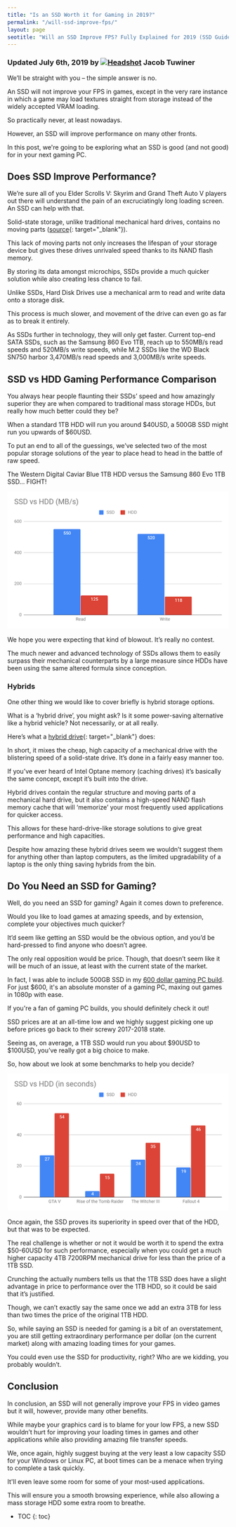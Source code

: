 ```yaml
---
title: "Is an SSD Worth it for Gaming in 2019?" 
permalink: "/will-ssd-improve-fps/"
layout: page
seotitle: "Will an SSD Improve FPS? Fully Explained for 2019 (SSD Guide)" 
---
```


<h3 class="page-subtitle">
	Updated July 6th, 2019 by 
	<a href="/about/"><img data-src="/img/profile/close.jpg" class="circle lazyload" alt="Headshot"></a>
	Jacob Tuwiner
</h3>

We’ll be straight with you – the simple answer is no. 

An SSD will not improve your FPS in games, except in the very rare instance in which a game may load textures straight from storage instead of the widely accepted VRAM loading. 

So practically never, at least nowadays.

However, an SSD will improve performance on many other fronts. 

In this post, we're going to be exploring what an SSD is good (and not good) for in your next gaming PC. 

## Does SSD Improve Performance?

We’re sure all of you Elder Scrolls V: Skyrim and Grand Theft Auto V players out there will understand the pain of an excruciatingly long loading screen. An SSD can help with that. 

Solid-state storage, unlike traditional mechanical hard drives, contains no moving parts ([source](https://www.makeuseof.com/tag/solidstate-drives-work-makeuseof-explains/){: target="_blank"}). 

This lack of moving parts not only increases the lifespan of your storage device but gives these drives unrivaled speed thanks to its NAND flash memory.

By storing its data amongst microchips, SSDs provide a much quicker solution while also creating less chance to fail. 

Unlike SSDs, Hard Disk Drives use a mechanical arm to read and write data onto a storage disk. 

This process is much slower, and movement of the drive can even go as far as to break it entirely.

As SSDs further in technology, they will only get faster. Current top-end SATA SSDs, such as the Samsung 860 Evo 1TB, reach up to 550MB/s read speeds and 520MB/s write speeds, while M.2 SSDs like the WD Black SN750 harbor 3,470MB/s read speeds and 3,000MB/s write speeds.

## SSD vs HDD Gaming Performance Comparison

You always hear people flaunting their SSDs’ speed and how amazingly superior they are when compared to traditional mass storage HDDs, but really how much better could they be? 

When a standard 1TB HDD will run you around $40USD, a 500GB SSD might run you upwards of $60USD.

To put an end to all of the guessings, we’ve selected two of the most popular storage solutions of the year to place head to head in the battle of raw speed.

The Western Digital Caviar Blue 1TB HDD versus the Samsung 860 Evo 1TB SSD… FIGHT!

![SSD vs HDD performance test](/img/ssd-improve-fps/test-1.png)

We hope you were expecting that kind of blowout. It’s really no contest.

The much newer and advanced technology of SSDs allows them to easily surpass their mechanical counterparts by a large measure since HDDs have been using the same altered formula since conception.

### Hybrids

One other thing we would like to cover briefly is hybrid storage options.

What is a ‘hybrid drive’, you might ask? Is it some power-saving alternative like a hybrid vehicle? Not necessarily, or at all really. 

Here’s what a [hybrid drive](https://en.wikipedia.org/wiki/Hybrid_drive){: target="_blank"} does:

In short, it mixes the cheap, high capacity of a mechanical drive with the blistering speed of a solid-state drive. It’s done in a fairly easy manner too. 

If you’ve ever heard of Intel Optane memory (caching drives) it’s basically the same concept, except it’s built into the drive.

Hybrid drives contain the regular structure and moving parts of a mechanical hard drive, but it also contains a high-speed NAND flash memory cache that will ‘memorize’ your most frequently used applications for quicker access.

This allows for these hard-drive-like storage solutions to give great performance and high capacities.

Despite how amazing these hybrid drives seem we wouldn’t suggest them for anything other than laptop computers, as the limited upgradability of a laptop is the only thing saving hybrids from the bin.

## Do You Need an SSD for Gaming? 

Well, do you need an SSD for gaming? Again it comes down to preference.

Would you like to load games at amazing speeds, and by extension, complete your objectives much quicker? 

It’d seem like getting an SSD would be the obvious option, and you’d be hard-pressed to find anyone who doesn’t agree.

The only real opposition would be price. Though, that doesn’t seem like it will be much of an issue, at least with the current state of the market. 

In fact, I was able to include 500GB SSD in my [600 dollar gaming PC build](/budget-pcs/600/). For just $600, it's an absolute monster of a gaming PC, maxing out games in 1080p with ease. 

If you're a fan of gaming PC builds, you should definitely check it out! 

SSD prices are at an all-time low and we highly suggest picking one up before prices go back to their screwy 2017-2018 state.

Seeing as, on average, a 1TB SSD would run you about $90USD to $100USD, you’ve really got a big choice to make. 

So, how about we look at some benchmarks to help you decide?

![SSD vs HDD second performance test results](/img/ssd-improve-fps/test-2.png)

Once again, the SSD proves its superiority in speed over that of the HDD, but that was to be expected.

The real challenge is whether or not it would be worth it to spend the extra $50-60USD for such performance, especially when you could get a much higher capacity 4TB 7200RPM mechanical drive for less than the price of a 1TB SSD.

Crunching the actually numbers tells us that the 1TB SSD does have a slight advantage in price to performance over the 1TB HDD, so it could be said that it’s justified. 

Though, we can’t exactly say the same once we add an extra 3TB for less than two times the price of the original 1TB HDD.

So, while saying an SSD is needed for gaming is a bit of an overstatement, you are still getting extraordinary performance per dollar (on the current market) along with amazing loading times for your games. 

You could even use the SSD for productivity, right? Who are we kidding, you probably wouldn’t.

## Conclusion 

In conclusion, an SSD will not generally improve your FPS in video games but it will, however, provide many other benefits.

While maybe your graphics card is to blame for your low FPS, a new SSD wouldn’t hurt for improving your loading times in games and other applications while also providing amazing file transfer speeds.

We, once again, highly suggest buying at the very least a low capacity SSD for your Windows or Linux PC, at boot times can be a menace when trying to complete a task quickly. 

It'll even leave some room for some of your most-used applications. 

This will ensure you a smooth browsing experience, while also allowing a mass storage HDD some extra room to breathe.

* TOC
{: toc}